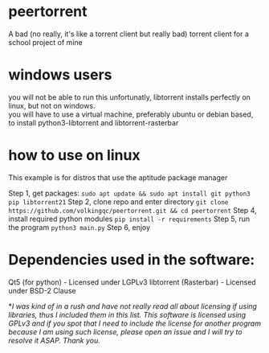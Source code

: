 # peertorrent
A bad (no really, it's like a torrent client but really bad) torrent client for a school project of mine

# windows users
you will not be able to run this unfortunatly, libtorrent installs perfectly on linux, but not on windows.  
you will have to use a virtual machine, preferably ubuntu or debian based, to install python3-libtorrent and libtorrent-rasterbar

# how to use on linux
This example is for distros that use the aptitude package manager

Step 1, get packages: ``sudo apt update && sudo apt install git python3 pip libtorrent21``
Step 2, clone repo and enter directory ``git clone https://github.com/volkingqc/peertorrent.git && cd peertorrent``
Step 4, install required python modules ``pip install -r requirements``
Step 5, run the program ``python3 main.py``
Step 6, enjoy

# Dependencies used in the software:
Qt5 (for python) - Licensed under  LGPLv3
libtorrent (Rasterbar) - Licensed under BSD-2 Clause  

**I was kind of in a rush and have not really read all about licensing if using libraries, thus I included them in this list. This software is licensed using GPLv3 and if you spot that I need to include the license for another program because I am using such license, please open an issue and I will try to resolve it ASAP. Thank you.*
